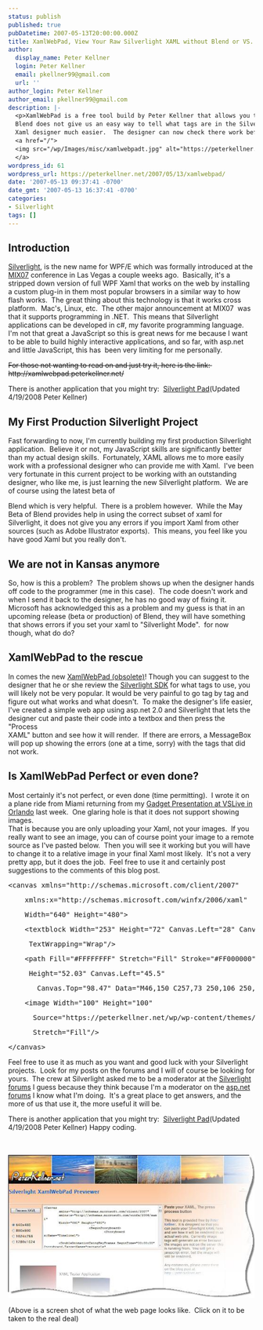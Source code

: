 ```yaml
---
status: publish
published: true
pubDatetime: 2007-05-13T20:00:00.000Z
title: XamlWebPad, View Your Raw Silverlight XAML without Blend or VS.
author:
  display_name: Peter Kellner
  login: Peter Kellner
  email: pkellner99@gmail.com
  url: ''
author_login: Peter Kellner
author_email: pkellner99@gmail.com
description: |-
  <p>XamlWebPad is a free tool build by Peter Kellner that allows you to see your own Silverlight Xaml rendered.  Because
  Blend does not give us an easy way to tell what tags are in the Silverlight WPF subset, this tool makes working with a
  Xaml designer much easier.  The designer can now check there work before sending it back to a developer.</p>
  <a href="/">
  <img src="/wp/Images/misc/xamlwebpadt.jpg" alt="https://peterkellner.net" class="style1" />
  </a>
wordpress_id: 61
wordpress_url: https://peterkellner.net/2007/05/13/xamlwebpad/
date: '2007-05-13 09:37:41 -0700'
date_gmt: '2007-05-13 16:37:41 -0700'
categories:
- Silverlight
tags: []
---
```

<h2>Introduction</h2>
<p><a href="http://silverlight.net/Default.aspx">Silverlight</a>, is the new name for WPF/E which was formally introduced at the&#160; <a href="http://www.visitmix.com/">MIX07</a> conference in Las Vegas a couple weeks ago.&#160; Basically, it's a stripped down version of full WPF Xaml that works on the web by installing a custom plug-in in them most popular browsers in a similar way to how flash works.&#160; The great thing about this technology is that it works cross platform.&#160; Mac's, Linux, etc.&#160; The other major announcement at MIX07&#160; was that it supports programming in .NET.&#160; This means that Silverlight applications can be developed in c#, my favorite programming language.&#160; I'm not that great a JavaScript so this is great news for me because I want to be able to build highly interactive applications, and so far, with asp.net and little JavaScript, this has&#160; been very limiting for me personally. <!--more--> </p>
<p><strike>For those not wanting to read on and just try it, here is the link:&#160; http://xamlwebpad.peterkellner.net/</strike></p>
<p>There is another application that you might try:&#160; <a href="http://blogs.msdn.com/silverlight_sdk/archive/2007/05/13/Using-Silverlight-Pad-to-Test-XAML-Content.aspx">Silverlight Pad</a>(Updated 4/19/2008 Peter Kellner)</p>
<h2>My First Production Silverlight Project</h2>
<p>Fast forwarding to now, I'm currently building my first production Silverlight application.&#160; Believe it or not, my JavaScript skills are significantly better than my actual design skills.&#160; Fortunately, XAML allows me to more easily work with a professional designer who can provide me with Xaml.&#160; I've been very fortunate in this current project to be working with an outstanding designer, who like me, is just learning the new Silverlight platform.&#160; We are of course using the latest beta of   </p>
<p>Blend which is very helpful.&#160; There is a problem however.&#160; While the May Beta of Blend provides help in using the correct subset of xaml for Silverlight, it does not give you any errors if you import Xaml from other sources (such as Adobe Illustrator exports).&#160; This means, you feel like you have good Xaml but you really don't.</p>
<h2>We are not in Kansas anymore</h2>
<p>So, how is this a problem?&#160; The problem shows up when the designer hands off code to the programmer (me in this case).&#160; The code doesn't work and when I send it back to the designer, he has no good way of fixing it.&#160; Microsoft has acknowledged this as a problem and my guess is that in an upcoming release (beta or production) of Blend, they will have something that shows errors if you set your xaml to &quot;Silverlight Mode&quot;.&#160; for now though, what do do?</p>
<h2>XamlWebPad to the rescue</h2>
<p>In comes the new <a href="https://peterkellner.net">XamlWebPad (obsolete)</a>! Though you can suggest to the designer that he or she review the <a href="http://msdn2.microsoft.com/en-us/library/bb188567.aspx">Silverlight SDK</a> for what tags to use, you will likely not be very popular. It would be very painful to go tag by tag and figure out what works and what doesn't.&#160; To make the designer's life easier, I've created a simple web app using asp.net 2.0 and Silverlight that lets the designer cut and paste their code into a textbox and then press the &quot;Process    <br />XAML&quot; button and see how it will render.&#160; If there are errors, a MessageBox will pop up showing the errors (one at a time, sorry) with the tags that did not work.</p>
<h2>Is XamlWebPad Perfect or even done?</h2>
<p>Most certainly it's not perfect, or even done (time permitting).&#160; I wrote it on a plane ride from Miami returning from my <a href="/2007/05/10/vslive06gadgets/">Gadget Presentation at VSLive in Orlando</a> last week.&#160; One glaring hole is that it does not support showing images.&#160; <br />That is because you are only uploading your Xaml, not your images.&#160; If you really want to see an image, you can of course point your image to a remote source as I've pasted below.&#160; Then you will see it working but you will have to change it to a relative image in your final Xaml most likely.&#160; It's not a very pretty app, but it does the job.&#160; Feel free to use it and certainly post suggestions to the comments of this blog post.</p>
<div class="csharpcode">
<pre class="alt"><span class="kwrd">&lt;</span><span class="html">canvas</span> <span class="attr">xmlns</span><span class="kwrd">="http://schemas.microsoft.com/client/2007"</span></pre>
<pre>    <span class="attr">xmlns:x</span><span class="kwrd">="http://schemas.microsoft.com/winfx/2006/xaml"</span></pre>
<pre class="alt">    <span class="attr">Width</span><span class="kwrd">="640"</span> <span class="attr">Height</span><span class="kwrd">="480"</span><span class="kwrd">&gt;</span></pre>
<pre>    <span class="kwrd">&lt;</span><span class="html">textblock</span> <span class="attr">Width</span><span class="kwrd">="253"</span> <span class="attr">Height</span><span class="kwrd">="72"</span> <span class="attr">Canvas</span>.<span class="attr">Left</span><span class="kwrd">="28"</span> <span class="attr">Canvas</span>.<span class="attr">Top</span><span class="kwrd">="81"</span> <span class="attr">Text</span><span class="kwrd">="TextBlock"</span></pre>
<pre class="alt">     <span class="attr">TextWrapping</span><span class="kwrd">="Wrap"</span><span class="kwrd">/&gt;</span></pre>
<pre>    <span class="kwrd">&lt;</span><span class="html">path</span> <span class="attr">Fill</span><span class="kwrd">="#FFFFFFFF"</span> <span class="attr">Stretch</span><span class="kwrd">="Fill"</span> <span class="attr">Stroke</span><span class="kwrd">="#FF000000"</span> <span class="attr">Width</span><span class="kwrd">="205.027"</span></pre>
<pre class="alt">     <span class="attr">Height</span><span class="kwrd">="52.03"</span> <span class="attr">Canvas</span>.<span class="attr">Left</span><span class="kwrd">="45.5"</span></pre>
<pre>       <span class="attr">Canvas</span>.<span class="attr">Top</span><span class="kwrd">="98.47"</span> <span class="attr">Data</span><span class="kwrd">="M46,150 C257,73 250,106 250,106"</span><span class="kwrd">/&gt;</span></pre>
<pre class="alt">    <span class="kwrd">&lt;</span><span class="html">image</span> <span class="attr">Width</span><span class="kwrd">="100"</span> <span class="attr">Height</span><span class="kwrd">="100"</span></pre>
<pre>      <span class="attr">Source</span><span class="kwrd">="https://peterkellner.net/wp/wp-content/themes/arzel_xt2/images/bearflag.jpg"</span></pre>
<pre class="alt">      <span class="attr">Stretch</span><span class="kwrd">="Fill"</span><span class="kwrd">/&gt;</span></pre>
<pre><span class="kwrd">&lt;/</span><span class="html">canvas</span><span class="kwrd">&gt;</span></pre>
</div>
<p>Feel free to use it as much as you want and good luck with your Silverlight projects.&#160; Look for my posts on the forums and I will of course be looking for yours.&#160; The crew at Silverlight asked me to be a moderator at the <a href="http://silverlight.net/forums/">Silverlight forums</a> I guess because they think because I'm a moderator on the <a href="http://forums.asp.net/">asp.net forums</a> I know what I'm doing.&#160; It's a great place to get answers, and the more of us that use it, the more useful it will be.</p>
<p>There is another application that you might try:&#160; <a href="http://blogs.msdn.com/silverlight_sdk/archive/2007/05/13/Using-Silverlight-Pad-to-Test-XAML-Content.aspx">Silverlight Pad</a>(Updated 4/19/2008 Peter Kellner) Happy coding.</p>
<p><a href="/"><br />
    <br /><img class="style1" alt="https://peterkellner.net" src="/wp/wp-content/uploads/2007/05/xamlwebpad.jpg" /></p>
<p></a></p>
<p>(Above is a screen shot of what the web page looks like.&#160; Click on it to be taken to the real deal)</p>
